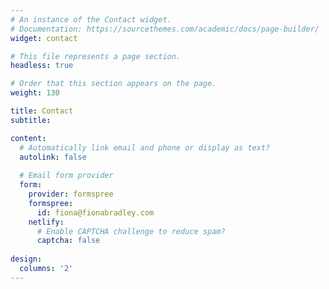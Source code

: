 ```yaml
---
# An instance of the Contact widget.
# Documentation: https://sourcethemes.com/academic/docs/page-builder/
widget: contact

# This file represents a page section.
headless: true

# Order that this section appears on the page.
weight: 130

title: Contact
subtitle:

content:
  # Automatically link email and phone or display as text?
  autolink: false
  
  # Email form provider
  form:
    provider: formspree
    formspree:
      id: fiona@fionabradley.com
    netlify:
      # Enable CAPTCHA challenge to reduce spam?
      captcha: false
  
design:
  columns: '2'
---
```

